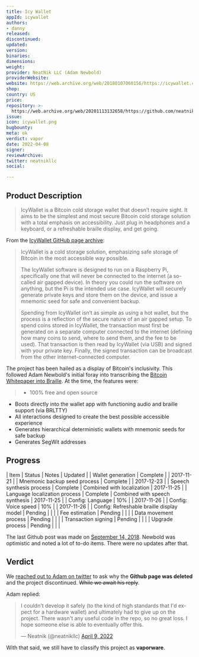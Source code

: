 ```yaml
---
title: Icy Wallet
appId: icywallet
authors:
- danny
released: 
discontinued: 
updated: 
version: 
binaries: 
dimensions: 
weight: 
provider: NeatNik LLC (Adam Newbold)
providerWebsite: 
website: https://web.archive.org/web/20180107060156/https://icywallet.com/
shop: 
country: US
price: 
repository: >-
  https://web.archive.org/web/20201113132658/https://github.com/neatnik/icywallet
issue: 
icon: icywallet.png
bugbounty: 
meta: ok
verdict: vapor
date: 2022-04-08
signer: 
reviewArchive: 
twitter: neatnikllc
social: 

---
```


## Product Description 

> IcyWallet is a Bitcoin cold storage wallet that doesn’t require sight. It aims to be the simplest and most secure Bitcoin cold storage solution with a total emphasis on accessibility. Just plug in headphones and a keyboard, or a refreshable braille display, and get going.

From the [IcyWallet GitHub page archive](https://web.archive.org/web/20180107060156/https://icywallet.com/): 

> IcyWallet is a cold storage solution, emphasizing safe storage of Bitcoin in the most accessible way possible.
>
> The IcyWallet software is designed to run on a Raspberry Pi, specifically one that will never be connected to the internet (a so-called air gapped device). In theory you could run the software on anything, but the Pi is the intended use case. IcyWallet will securely generate private keys and store them on the device, and issue a mnemonic seed for safe and convenient backup.
>
> Spending from IcyWallet isn’t as simple as using a hot wallet, but the process is a reflection of the secure nature of an air gapped setup. To spend coins stored in IcyWallet, the transaction must first be generated on a separate computer connected to the internet (defining how many coins to send, where to send them, and the fee to be used). That transaction is then read by IcyWallet (via USB) and signed with your private key. Finally, the signed transaction can be broadcast from the other internet-connected computer.

The project has been hailed as a display of Bitcoin's inclusivity. This followed Adam Newbold's initial foray into transcribing the [Bitcoin Whitepaper into Braille](https://github.com/neatnik/braille-bitcoin-whitepaper). At the time, the features were: 

> - 100% free and open source
- Boots directly into the wallet app with functioning audio and braille support (via BRLTTY)
- All interactions designed to create the best possible accessible experience
- Generates hierarchical deterministic wallets with mnemonic seeds for safe backup
- Generates SegWit addresses

## Progress

| Item                                      | Status   | Notes                          | Updated    |
| Wallet generation                         | Complete |                                | 2017-11-21 |
| Mnemonic backup seed process              | Complete |                                | 2017-12-23 |
| Speech synthesis process                  | Complete | Combined with localization     | 2017-11-25 |
| Language localization process             | Complete | Combined with speech synthesis | 2017-11-25 |
| Config: Language                          | 10%      |                                | 2017-11-26 |
| Config: Voice speed                       | 10%      |                                | 2017-11-26 |
| Config: Refreshable braille display model | Pending  |                                |            |
| Fee estimation                            | Pending  |                                |            |
| Data movement process                     | Pending  |                                |            |
| Transaction signing                       | Pending  |                                |            |
| Upgrade process                           | Pending  |                                |            |

The last Github post was made on [September 14, 2018](https://web.archive.org/web/20201113132711/https://github.com/neatnik/icywallet/issues/1#issuecomment-421222244). Newbold was optimistic and noted a lot of to-do items. There were no updates after that.

## Verdict 

We [reached out to Adam on twitter](https://twitter.com/BitcoinWalletz/status/1512366804437405702) to ask why the **Github page was deleted** and the project discontinued. ~~While we await his reply~~. 

Adam replied: 

<blockquote class="twitter-tweet"><p lang="en" dir="ltr">I couldn&#39;t develop it safely (to the kind of high standards that I&#39;d expect for a hardware wallet) and ultimately had to give up on the project. There wasn&#39;t any useful code in the repo, so no great loss. I hope someone else is able to eventually offer this.</p>&mdash; Neatnik (@neatnikllc) <a href="https://twitter.com/neatnikllc/status/1512640391123722240?ref_src=twsrc%5Etfw">April 9, 2022</a></blockquote> <script async src="https://platform.twitter.com/widgets.js" charset="utf-8"></script>

With that said, we still have to classify this project as **vaporware**.
